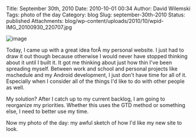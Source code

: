 Title: September 30th, 2010 
Date: 2010-10-01 00:34
Author: David Wilemski
Tags: photo of the day
Category: blog
Slug: september-30th-2010
Status: published
Attachments: blog/wp-content/uploads/2010/10/wpid-IMG_20100930_220707.jpg

![image](http://oromis.davidwilemski.com/blog/wp-content/uploads/2010/10/wpid-IMG_20100930_220707.jpg)

Today, I came up with a great idea forÂ my personal website. I just had
to draw it out though because otherwise I would never have stopped
thinking about it until I built it. It got me thinking about just how
thin I've been spreading myself. Between work and school and personal
projects like mschedule and my Android development, I just don't have
time for all of it. Especially when I consider all of the things I'd
like to do with other people as well.

My solution? After I catch up to my current backlog, I am going to
reorganize my priorities. Whether this uses the GTD method or something
else, I need to better use my time.

Now my photo of the day: my awful sketch of how I'd like my new site to
look.
